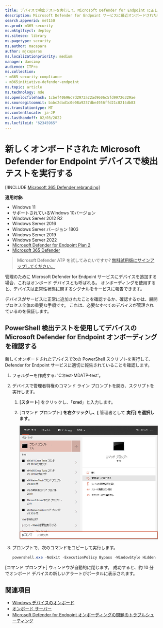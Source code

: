 ```yaml
---
title: デバイスで検出テストを実行して、Microsoft Defender for Endpoint に正しくオンボードされていることを確認する
description: Microsoft Defender for Endpoint サービスに最近オンボードされたデバイスで検出テスト スクリプトを実行し、適切に追加されていることを確認します。
search.appverid: met150
ms.prod: m365-security
ms.mktglfcycl: deploy
ms.sitesec: library
ms.pagetype: security
ms.author: macapara
author: mjcaparas
ms.localizationpriority: medium
manager: dansimp
audience: ITPro
ms.collection:
- m365-security-compliance
- m365initiative-defender-endpoint
ms.topic: article
ms.technology: mde
ms.openlocfilehash: 1cbef40696c7d2973a22ad9606c5fd99726329ae
ms.sourcegitcommit: babc2dad1c0e08a9237dbe4956ffd21c0214db83
ms.translationtype: MT
ms.contentlocale: ja-JP
ms.lasthandoff: 02/03/2022
ms.locfileid: "62345965"
---
```

# <a name="run-a-detection-test-on-a-newly-onboarded-microsoft-defender-for-endpoint-device"></a>新しくオンボードされた Microsoft Defender for Endpoint デバイスで検出テストを実行する

[!INCLUDE [Microsoft 365 Defender rebranding](../../includes/microsoft-defender.md)]


**適用対象:**
- Windows 11
- サポートされているWindows 10バージョン
- Windows Server 2012 R2
- Windows Server 2016
- Windows Server バージョン 1803
- Windows Server 2019
- Windows Server 2022
- [Microsoft Defender for Endpoint Plan 2](https://go.microsoft.com/fwlink/?linkid=2154037)
- [Microsoft 365 Defender](https://go.microsoft.com/fwlink/?linkid=2118804)

> Microsoft Defender ATP を試してみたいですか? [無料試用版にサインアップしてください。](https://signup.microsoft.com/create-account/signup?products=7f379fee-c4f9-4278-b0a1-e4c8c2fcdf7e&ru=https://aka.ms/MDEp2OpenTrial?ocid=docs-wdatp-exposedapis-abovefoldlink)

管理のために Microsoft Defender for Endpoint サービスにデバイスを追加する場合、これはオンボード デバイスとも呼ばれる。 オンボーディングを使用すると、デバイスは正常性状態に関するシグナルをサービスに報告できます。

デバイスがサービスに正常に追加されたことを確認するか、確認するかは、展開プロセス全体の重要な手順です。 これは、必要なすべてのデバイスが管理されているのを保証します。 

## <a name="verify-microsoft-defender-for-endpoint-onboarding-of-a-device-using-a-powershell-detection-test"></a>PowerShell 検出テストを使用してデバイスの Microsoft Defender for Endpoint オンボーディングを確認する

新しくオンボードされたデバイスで次の PowerShell スクリプトを実行して、Defender for Endpoint サービスに適切に報告されていることを確認します。

1. フォルダーを作成する: 'C:\test-MDATP-test'。
2. デバイスで管理者特権のコマンド ライン プロンプトを開き、スクリプトを実行します。

   1. **[スタート]** をクリックし、「**cmd**」と入力します。

   1. [コマンド プロンプト] **を右クリックし、[** 管理者として **実行] を選択します**。

      ![[管理者スタート メニュー実行] をポイントするウィンドウ のウィンドウ です。](images/run-as-admin.png)

3. プロンプトで、次のコマンドをコピーして実行します。

   ```powershell
   powershell.exe -NoExit -ExecutionPolicy Bypass -WindowStyle Hidden $ErrorActionPreference = 'silentlycontinue';(New-Object System.Net.WebClient).DownloadFile('http://127.0.0.1/1.exe', 'C:\\test-MDATP-test\\invoice.exe');Start-Process 'C:\\test-MDATP-test\\invoice.exe'
   ```

[コマンド プロンプト] ウィンドウが自動的に閉じます。 成功すると、約 10 分でオンボード デバイスの新しいアラートがポータルに表示されます。

## <a name="related-topics"></a>関連項目

- [Windows デバイスのオンボード](configure-endpoints.md)
- [オンボード サーバー](configure-server-endpoints.md)
- [Microsoft Defender for Endpoint オンボーディングの問題のトラブルシューティング](/microsoft-365/security/defender-endpoint/troubleshoot-onboarding)
